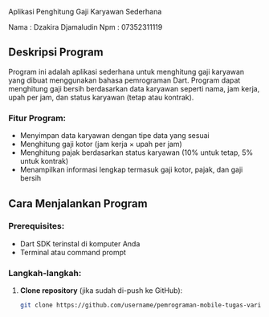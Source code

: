 Aplikasi Penghitung Gaji Karyawan Sederhana

Nama : Dzakira Djamaludin
Npm : 07352311119

## Deskripsi Program
Program ini adalah aplikasi sederhana untuk menghitung gaji karyawan yang dibuat menggunakan bahasa pemrograman Dart. Program dapat menghitung gaji bersih berdasarkan data karyawan seperti nama, jam kerja, upah per jam, dan status karyawan (tetap atau kontrak).

### Fitur Program:
- Menyimpan data karyawan dengan tipe data yang sesuai
- Menghitung gaji kotor (jam kerja × upah per jam)
- Menghitung pajak berdasarkan status karyawan (10% untuk tetap, 5% untuk kontrak)
- Menampilkan informasi lengkap termasuk gaji kotor, pajak, dan gaji bersih

## Cara Menjalankan Program

### Prerequisites:
- Dart SDK terinstal di komputer Anda
- Terminal atau command prompt

### Langkah-langkah:
1. **Clone repository** (jika sudah di-push ke GitHub):
   ```bash
   git clone https://github.com/username/pemrograman-mobile-tugas-variabel-dan-typedata.git
